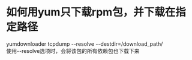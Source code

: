 # 如何用yum只下载rpm包，并下载在指定路径
yumdownloader tcpdump --resolve --destdir=/download_path/  
使用--resolve选项时，会将该包的所有依赖包也下载下来  

